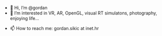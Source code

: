 - 👋 Hi, I’m @gordan
- 👀 I’m interested in VR, AR, OpenGL, visual RT simulatons, photography, enjoying life...
<!---
- 🌱 I’m currently learning ...
- 💞️ I’m looking to collaborate on ...
--->
- 📫 How to reach me: gordan.sikic at inet.hr

<!---
gordan/gordan is a ✨ special ✨ repository because its `README.md` (this file) appears on your GitHub profile.
You can click the Preview link to take a look at your changes.
--->
